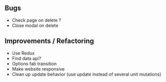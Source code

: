 ## Bugs
- Check page on delete ?
- Close modal on delete

## Improvements / Refactoring
- Use Redux
- Find data api?
- Options fab transition
- Make website responsive
- Clean up update behavior (use update instead of several unit mutations)